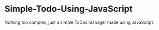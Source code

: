 # Simple-Todo-Using-JavaScript

Nothing too complex, just a simple ToDos manager made using JavaScript.
